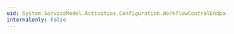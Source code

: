 ```yaml
---
uid: System.ServiceModel.Activities.Configuration.WorkflowControlEndpointElement.#ctor
internalonly: False
---
```

